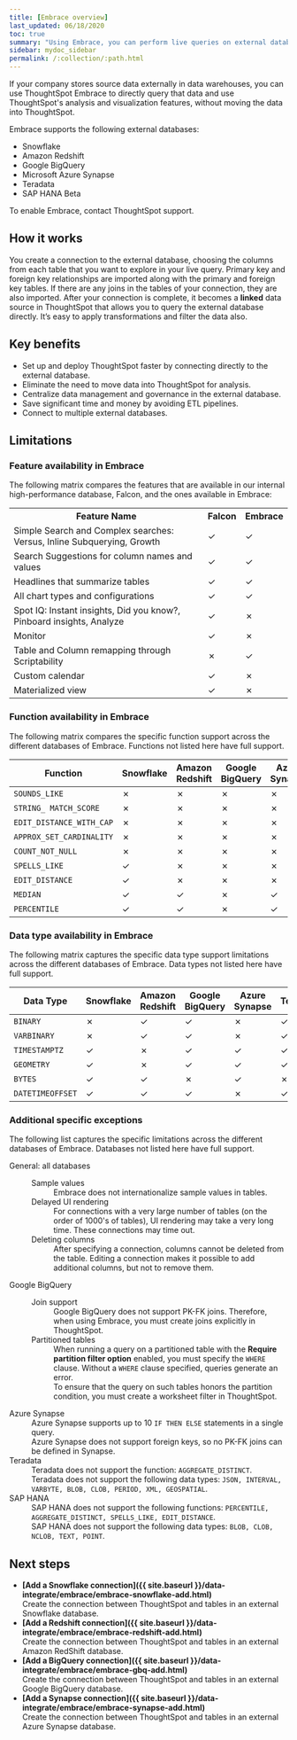 ```yaml
---
title: [Embrace overview]
last_updated: 06/18/2020
toc: true
summary: "Using Embrace, you can perform live queries on external databases."
sidebar: mydoc_sidebar
permalink: /:collection/:path.html
---
```

If your company stores source data externally in data warehouses, you can use ThoughtSpot Embrace to directly query that data and use ThoughtSpot's analysis and visualization features, without moving the data into ThoughtSpot.

Embrace supports the following external databases:
- Snowflake
- Amazon Redshift
- Google BigQuery
- Microsoft Azure Synapse
- Teradata
- SAP HANA <span class="label label-beta">Beta</span>

To enable Embrace, contact ThoughtSpot support.

## How it works
You create a connection to the external database, choosing the columns from each table that you want to explore in your live query. Primary key and foreign key relationships are imported along with the primary and foreign key tables. If there are any joins in the tables of your connection, they are also imported. After your connection is complete, it becomes a **linked** data source in ThoughtSpot that allows you to query the external database directly. It’s easy to apply transformations and filter the data also.

## Key benefits
- Set up and deploy ThoughtSpot faster by connecting directly to the external database.
- Eliminate the need to move data into ThoughtSpot for analysis.
- Centralize data management and governance in the external database.
- Save significant time and money by avoiding ETL pipelines.
- Connect to multiple external databases.

## Limitations

### Feature availability in Embrace

The following matrix compares the features that are available in our internal high-performance database, Falcon, and the ones available in Embrace:

<table>
<tbody>
<tr>
<th>Feature Name</th>
<th>Falcon</th>
<th>Embrace</th>
</tr>
<tr>
<td>Simple Search and Complex searches:<br />Versus, Inline Subquerying, Growth</td>
<td>&check;</td>
<td>&check;</td>
</tr>
<tr>
<td>Search Suggestions for column names and values</td>
<td>&check;</td>
<td>&check;</td>
</tr>
<tr>
<td>Headlines that summarize tables</td>
<td>&check;</td>
<td>&check;</td>
</tr>
<tr>
<td>All chart types and configurations</td>
<td>&check;</td>
<td>&check;</td>
</tr>
<tr>
<td>Spot IQ: Instant insights, Did you know?,<br>Pinboard insights, Analyze</td>
<td>&check;</td>
<td>&cross;</td>
</tr>
<tr>
<td>Monitor</td>
<td>&check;</td>
<td>&cross;</td>
</tr>
<tr>
<td>Table and Column remapping through Scriptability</td>
<td>&cross;</td>
<td>&check;</td>
</tr>
<tr>
<td>Custom calendar</td>
<td>&check;</td>
<td>&cross;</td>
</tr>
<tr>
<td>Materialized view</td>
<td>&check;</td>
<td>&cross;</td>
</tr>
</tbody>
</table>

### Function availability in Embrace

The following matrix compares the specific function support across the different databases of Embrace. Functions not listed here have full support.

<table>
<thead>
<tr>
<th>Function</th>
<th>Snowflake</th>
<th>Amazon<br />Redshift</th>
<th>Google<br />BigQuery</th>
<th>Azure<br />Synapse</th>
<th>Teradata</th>
<th>SAP<br />HANA</th>
</tr>
</thead>
<tbody>
<tr>
<td><code>SOUNDS_LIKE</code></td>
<td>&cross;</td>
<td>&cross;</td>
<td>&cross;</td>
<td>&cross;</td>
<td>&cross;</td>
<td>&cross;</td>
</tr>
<tr>
<td><code>STRING_ MATCH_SCORE</code></td>
<td>&cross;</td>
<td>&cross;</td>
<td>&cross;</td>
<td>&cross;</td>
<td>&cross;</td>
<td>&cross;</td>
</tr>
<tr>
<td><code>EDIT_DISTANCE_WITH_CAP</code></td>
<td>&cross;</td>
<td>&cross;</td>
<td>&cross;</td>
<td>&cross;</td>
<td>&cross;</td>
<td>&cross;</td>
</tr>
<tr>
<td><code>APPROX_SET_CARDINALITY</code></td>
<td>&cross;</td>
<td>&cross;</td>
<td>&cross;</td>
<td>&cross;</td>
<td>&cross;</td>
<td>&cross;</td>
</tr>
<tr>
<td><code>COUNT_NOT_NULL</code></td>
<td>&cross;</td>
<td>&cross;</td>
<td>&cross;</td>
<td>&cross;</td>
<td>&cross;</td>
<td>&cross;</td>
</tr>
<tr>
<td><code>SPELLS_LIKE</code></td>
<td>&check;</td>
<td>&cross;</td>
<td>&cross;</td>
<td>&cross;</td>
<td>&check;</td>
<td>&check;</td>
</tr>
<tr>
<td><code>EDIT_DISTANCE</code></td>
<td>&check;</td>
<td>&cross;</td>
<td>&cross;</td>
<td>&cross;</td>
<td>&check;</td>
<td>&check;</td>
</tr>
<tr>
<td><code>MEDIAN</code></td>
<td>&check;</td>
<td>&check;</td>
<td>&cross;</td>
<td>&check;</td>
<td>&check;</td>
<td>&check;</td>
</tr>
<tr>
<td><code>PERCENTILE</code></td>
<td>&check;</td>
<td>&check;</td>
<td>&cross;</td>
<td>&check;</td>
<td>&check;</td>
<td>&check;</td>
</tr>
</tbody>
</table>

### Data type availability in Embrace

The following matrix captures the specific data type support limitations across the different databases of Embrace. Data types not listed here have full support.

<table>
  <thead>
    <tr>
      <th>Data Type<br></th>
      <th>Snowflake<br></th>
      <th>Amazon<br>Redshift</th>
      <th>Google<br>BigQuery</th>
      <th>Azure<br>Synapse</th>
      <th>Teradata</th>
      <th>SAP<br>HANA</th>
    </tr>
  </thead>
  <tbody>
    <tr>
      <td><code>BINARY</code></td>
      <td>&cross;</td>
      <td>&check;</td>
      <td>&check;</td>
      <td>&cross;</td>
      <td>&check;</td>
      <td>&check;</td>
    </tr>
    <tr>
      <td><code>VARBINARY</code></td>
      <td>&cross;</td>
      <td>&check;</td>
      <td>&check;</td>
      <td>&cross;</td>
      <td>&check;</td>
      <td>&cross;</td>
    </tr>
    <tr>
      <td><code>TIMESTAMPTZ</code></td>
      <td>&check;</td>
      <td>&cross;</td>
      <td>&check;</td>
      <td>&check;</td>
      <td>&check;</td>
      <td>&check;</td>
    </tr>
    <tr>
      <td><code>GEOMETRY</code></td>
      <td>&check;</td>
      <td>&cross;</td>
      <td>&check;</td>
      <td>&check;</td>
      <td>&check;</td>
      <td>&cross;</td>
    </tr>
    <tr>
      <td><code>BYTES</code></td>
      <td>&check;</td>
      <td>&check;</td>
      <td>&cross;</td>
      <td>&check;</td>
      <td>&cross;</td>
      <td>&check;</td>
    </tr>
    <tr>
      <td><code>DATETIMEOFFSET</code></td>
      <td>&check;</td>
      <td>&check;</td>
      <td>&check;</td>
      <td>&cross;</td>
      <td>&check;</td>
      <td>&check;</td>
    </tr>
  </tbody>
</table>

### Additional specific exceptions

The following list captures the specific limitations across the different databases of Embrace. Databases not listed here have full support.

<dl>
  <dlentry>
    <dt>General: all databases</dt>
    <dd>
      <dl>
        <dlentry>
          <dt>Sample values</dt>
          <dd>Embrace does not internationalize sample values in tables.</dd></dlentry>
        <dlentry>
           <dt>Delayed UI rendering</dt>
           <dd>For connections with a very large number of tables (on the order of 1000's of tables), UI rendering may take a very long time. These connections may time out.</dd></dlentry>
        <dlentry>
          <dt>Deleting columns</dt>
          <dd>After specifying a connection, columns cannot be deleted from the table. Editing a connection makes it possible to add additional columns, but not to remove them.</dd></dlentry>
      </dl>
    </dd>
  </dlentry>
  <dlentry>
    <dt>Google BigQuery</dt>
    <dd>
      <dl>
        <dlentry>
          <dt>Join support</dt>
          <dd>Google BigQuery does not support PK-FK joins. Therefore, when using Embrace, you must create joins explicitly in ThoughtSpot.</dd></dlentry>
        <dlentry>
          <dt>Partitioned tables</dt>
          <dd>When running a query on a partitioned table with the <strong>Require partition filter option</strong> enabled, you must specify the <code>WHERE</code> clause. Without a <code>WHERE</code> clause specified, queries generate an error.<br>
          To ensure that the query on such tables honors the partition condition, you must create a worksheet filter in ThoughtSpot.</dd></dlentry></dl>
      </dd>    
   </dlentry>
   <dlentry>
     <dt>Azure Synapse</dt>
     <dd>Azure Synapse supports up to 10 <code>IF THEN ELSE</code> statements in a single query.</dd></dlentry>
   <dlentry>
     <dd>Azure Synapse does not support foreign keys, so no PK-FK joins can be defined in Synapse.</dd></dlentry>
  <dlentry>
     <dt>Teradata</dt>
     <dd>Teradata does not support the function: <code>AGGREGATE_DISTINCT</code>.</dd>
     <dd>Teradata does not support the following data types: <code>JSON, INTERVAL, VARBYTE, BLOB, CLOB, PERIOD, XML, GEOSPATIAL</code>.</dd></dlentry>

  <dlentry>
      <dt>SAP HANA</dt>
      <dd>SAP HANA does not support the following functions: <code>PERCENTILE, AGGREGATE_DISTINCT, SPELLS_LIKE, EDIT_DISTANCE</code>.</dd>
      <dd>SAP HANA does not support the following data types: <code>BLOB, CLOB, NCLOB, TEXT, POINT</code>.</dd></dlentry>      
</dl>

## Next steps

-   **[Add a Snowflake connection]({{ site.baseurl }}/data-integrate/embrace/embrace-snowflake-add.html)**  
Create the connection between ThoughtSpot and tables in an external Snowflake database.
-   **[Add a Redshift connection]({{ site.baseurl }}/data-integrate/embrace/embrace-redshift-add.html)**  
Create the connection between ThoughtSpot and tables in an external Amazon RedShift database.
-   **[Add a BigQuery connection]({{ site.baseurl }}/data-integrate/embrace/embrace-gbq-add.html)**  
Create the connection between ThoughtSpot and tables in an external Google BigQuery database.
-   **[Add a Synapse connection]({{ site.baseurl }}/data-integrate/embrace/embrace-synapse-add.html)**  
Create the connection between ThoughtSpot and tables in an external Azure Synapse database.
